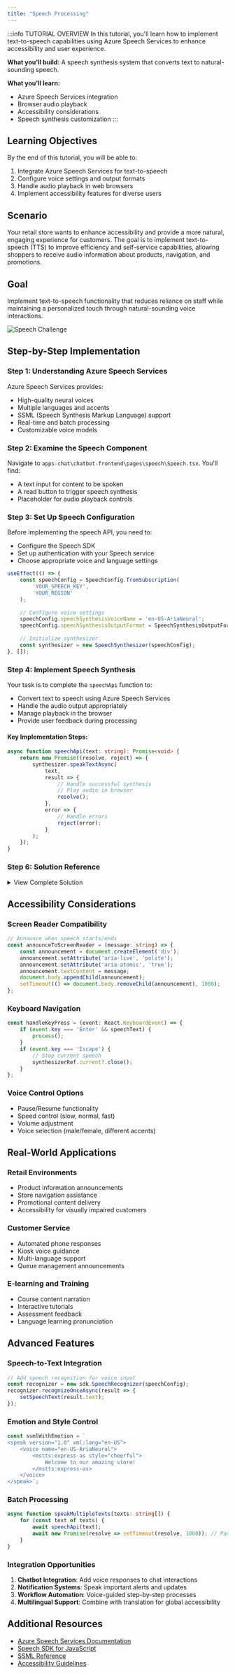 ```yaml
---
title: "Speech Processing"
---
```


:::info TUTORIAL OVERVIEW
In this tutorial, you'll learn how to implement text-to-speech capabilities using Azure Speech Services to enhance accessibility and user experience.

**What you'll build:** A speech synthesis system that converts text to natural-sounding speech.

**What you'll learn:**
- Azure Speech Services integration
- Browser audio playback
- Accessibility considerations
- Speech synthesis customization
:::

## Learning Objectives

By the end of this tutorial, you will be able to:

1. Integrate Azure Speech Services for text-to-speech
2. Configure voice settings and output formats
3. Handle audio playback in web browsers
4. Implement accessibility features for diverse users

## Scenario

Your retail store wants to enhance accessibility and provide a more natural, engaging experience for customers. The goal is to implement text-to-speech (TTS) to improve efficiency and self-service capabilities, allowing shoppers to receive audio information about products, navigation, and promotions.

## Goal

Implement text-to-speech functionality that reduces reliance on staff while maintaining a personalized touch through natural-sounding voice interactions.

![Speech Challenge](images/challenge-4.png)

## Step-by-Step Implementation

### Step 1: Understanding Azure Speech Services

Azure Speech Services provides:
- High-quality neural voices
- Multiple languages and accents
- SSML (Speech Synthesis Markup Language) support
- Real-time and batch processing
- Customizable voice models

### Step 2: Examine the Speech Component

Navigate to `apps-chat\chatbot-frontend\pages\speech\Speech.tsx`. You'll find:
- A text input for content to be spoken
- A read button to trigger speech synthesis
- Placeholder for audio playback controls

### Step 3: Set Up Speech Configuration

Before implementing the speech API, you need to:
- Configure the Speech SDK
- Set up authentication with your Speech service
- Choose appropriate voice and language settings

```typescript
useEffect(() => {
    const speechConfig = SpeechConfig.fromSubscription(
        'YOUR_SPEECH_KEY', 
        'YOUR_REGION'
    );
    
    // Configure voice settings
    speechConfig.speechSynthesisVoiceName = 'en-US-AriaNeural';
    speechConfig.speechSynthesisOutputFormat = SpeechSynthesisOutputFormat.Audio16Khz32KBitRateMonoMp3;
    
    // Initialize synthesizer
    const synthesizer = new SpeechSynthesizer(speechConfig);
}, []);
```

### Step 4: Implement Speech Synthesis

Your task is to complete the `speechApi` function to:
- Convert text to speech using Azure Speech Services
- Handle the audio output appropriately
- Manage playback in the browser
- Provide user feedback during processing

#### Key Implementation Steps:
```typescript
async function speechApi(text: string): Promise<void> {
    return new Promise((resolve, reject) => {
        synthesizer.speakTextAsync(
            text,
            result => {
                // Handle successful synthesis
                // Play audio in browser
                resolve();
            },
            error => {
                // Handle errors
                reject(error);
            }
        );
    });
}
```

### Step 6: Solution Reference

<details>
<summary>View Complete Solution</summary>
<details>
<summary>Try implementing it yourself first!</summary>
<details>
<summary>Click to reveal the solution code</summary>

```typescript
import React, { useState, useEffect, useRef } from "react";
import { trackPromise } from "react-promise-tracker";
import { usePromiseTracker } from "react-promise-tracker";
import * as sdk from 'microsoft-cognitiveservices-speech-sdk';

const Page = () => {
    const { promiseInProgress } = usePromiseTracker();
    const [speechText, setSpeechText] = useState<string>("");
    const synthesizerRef = useRef<sdk.SpeechSynthesizer | null>(null);
    const speechConfigRef = useRef<sdk.SpeechConfig | null>(null);

    useEffect(() => {
        const speech_key = '<API_KEY>';
        const speech_region = 'eastus';
        
        speechConfigRef.current = sdk.SpeechConfig.fromSubscription(
            speech_key,
            speech_region
        );
        
        speechConfigRef.current.speechSynthesisVoiceName = 'en-US-AriaNeural';
        speechConfigRef.current.speechSynthesisOutputFormat = 
            sdk.SpeechSynthesisOutputFormat.Audio16Khz32KBitRateMonoMp3;
        
        synthesizerRef.current = new sdk.SpeechSynthesizer(
            speechConfigRef.current
        );

        return () => {
            if (synthesizerRef.current) {
                synthesizerRef.current.close();
            }
        };
    }, []);

    async function process() {
        if (speechText && synthesizerRef.current) {
            trackPromise(speechApi(speechText));
        }
    }

    async function speechApi(text: string): Promise<void> {
        return new Promise((resolve, reject) => {
            if (!synthesizerRef.current) {
                reject(new Error('Speech synthesizer not initialized'));
                return;
            }

            synthesizerRef.current.speakTextAsync(
                text,
                result => {
                    if (result.reason === sdk.ResultReason.SynthesizingAudioCompleted) {
                        console.log('Speech synthesis completed');
                        // Audio is automatically played by the SDK
                        resolve();
                    } else {
                        reject(new Error('Speech synthesis failed'));
                    }
                },
                error => {
                    console.error('Speech synthesis error:', error);
                    reject(error);
                }
            );
        });
    }

    const updateText = (e: React.ChangeEvent<HTMLInputElement>) => {
        setSpeechText(e.target.value);
    };

    return (
        <div className="pageContainer">
            <h2>Speech</h2>
            <p>Enter text below to hear it spoken aloud using Azure Speech Services.</p>
            <div>
                <input 
                    type="text" 
                    placeholder="(enter some text to be read aloud)" 
                    value={speechText}
                    onChange={updateText}
                    style={{ width: '300px', marginRight: '10px' }}
                />
                <button onClick={process} disabled={!speechText || promiseInProgress}>
                    Read
                </button>
                <br />
                {promiseInProgress && <span>Processing speech...</span>}
            </div>
        </div>
    );
};

export default Page;
```

</details>
</details>
</details>

## Accessibility Considerations

### Screen Reader Compatibility
```typescript
// Announce when speech starts/ends
const announceToScreenReader = (message: string) => {
    const announcement = document.createElement('div');
    announcement.setAttribute('aria-live', 'polite');
    announcement.setAttribute('aria-atomic', 'true');
    announcement.textContent = message;
    document.body.appendChild(announcement);
    setTimeout(() => document.body.removeChild(announcement), 1000);
};
```

### Keyboard Navigation
```typescript
const handleKeyPress = (event: React.KeyboardEvent) => {
    if (event.key === 'Enter' && speechText) {
        process();
    }
    if (event.key === 'Escape') {
        // Stop current speech
        synthesizerRef.current?.close();
    }
};
```

### Voice Control Options
- Pause/Resume functionality
- Speed control (slow, normal, fast)
- Volume adjustment
- Voice selection (male/female, different accents)

## Real-World Applications

### Retail Environments
- Product information announcements
- Store navigation assistance
- Promotional content delivery
- Accessibility for visually impaired customers

### Customer Service
- Automated phone responses
- Kiosk voice guidance
- Multi-language support
- Queue management announcements

### E-learning and Training
- Course content narration
- Interactive tutorials
- Assessment feedback
- Language learning pronunciation

## Advanced Features

### Speech-to-Text Integration
```typescript
// Add speech recognition for voice input
const recognizer = new sdk.SpeechRecognizer(speechConfig);
recognizer.recognizeOnceAsync(result => {
    setSpeechText(result.text);
});
```

### Emotion and Style Control
```typescript
const ssmlWithEmotion = `
<speak version="1.0" xml:lang="en-US">
    <voice name="en-US-AriaNeural">
        <mstts:express-as style="cheerful">
            Welcome to our amazing store!
        </mstts:express-as>
    </voice>
</speak>`;
```

### Batch Processing
```typescript
async function speakMultipleTexts(texts: string[]) {
    for (const text of texts) {
        await speechApi(text);
        await new Promise(resolve => setTimeout(resolve, 1000)); // Pause between texts
    }
}
```

### Integration Opportunities

1. **Chatbot Integration**: Add voice responses to chat interactions
2. **Notification Systems**: Speak important alerts and updates
3. **Workflow Automation**: Voice-guided step-by-step processes
4. **Multilingual Support**: Combine with translation for global accessibility

## Additional Resources

- [Azure Speech Services Documentation](https://docs.microsoft.com/azure/cognitive-services/speech-service/)
- [Speech SDK for JavaScript](https://docs.microsoft.com/azure/cognitive-services/speech-service/quickstarts/setup-platform?pivots=programming-language-javascript)
- [SSML Reference](https://docs.microsoft.com/azure/cognitive-services/speech-service/speech-synthesis-markup)
- [Accessibility Guidelines](https://www.w3.org/WAI/WCAG21/Understanding/)
